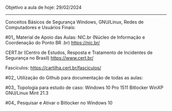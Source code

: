 Objetivo a aula de hoje: 29/02/2024

---

Conceitos Básicos de Segurança Windows, GNU/Linux, Redes de Computadores e Usuários Finais:

#01_ Material de Apoio das Aulas:
NIC.br (Núcleo de Informação e Coordenação do Ponto BR .br) https://nic.br/

CERT.br (Centro de Estudos, Resposta e Tratamento de Incidentes de Segurança no Brasil) https://www.cert.br/

Fascículos: https://cartilha.cert.br/fasciculos/

#02_ Utilização do Github para documentação de todas as aulas:

#03_ Topologia para estudo de caso: Windows 10 Pro 1511 Bitlocker WinXP GNU/Linux Mint 21.3

#04_ Pesquisar e Ativar o Bitlocker no Windows 10

